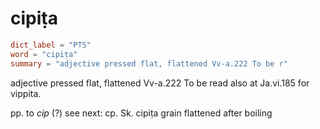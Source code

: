 # cipiṭa

``` toml
dict_label = "PTS"
word = "cipiṭa"
summary = "adjective pressed flat, flattened Vv-a.222 To be r"
```

adjective pressed flat, flattened Vv\-a.222 To be read also at Ja.vi.185 for vippita.

pp. to *cip* (?) see next: cp. Sk. cipiṭa grain flattened after boiling

